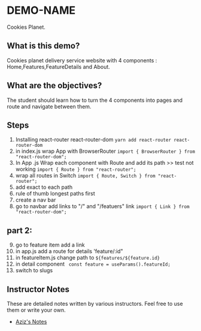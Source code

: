 # DEMO-NAME

Cookies Planet.

## What is this demo?

Cookies planet delivery service website with 4 components : Home,Features,FeatureDetails and About.

## What are the objectives?

The student should learn how to turn the 4 components into pages and route and navigate between them.

## Steps

1. Installing react-router react-router-dom `yarn add react-router react-router-dom`
2. in index.js wrap App with BrowserRouter `import { BrowserRouter } from "react-router-dom";`
3. In App .js Wrap each component with Route and add its path >> test not working `import { Route } from "react-router";` 
4. wrap all routes in Switch `import { Route, Switch } from "react-router";`
5. add exact to each path 
6. rule of thumb longest paths first
7. create a nav bar
8. go to navbar add links to "/" and "/featuers" link `import { Link } from "react-router-dom";`

## part 2:
9. go to feature item add a link 
10. in app.js add a route for details 'feature/:id"
11. in featureItem.js change path to `${features/${feature.id}`
12. in detail component ` const feature = useParams().featureId;`
13. switch to slugs

## Instructor Notes

These are detailed notes written by various instructors. Feel free to use them or write your own.

- [Aziz's Notes](https://github.com/JoinCODED/DEMO-Template/blob/main/aziz.md)
